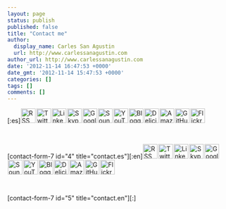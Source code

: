```yaml
---
layout: page
status: publish
published: false
title: "Contact me"
author:
  display_name: Carles San Agustin
  url: http://www.carlessanagustin.com
author_url: http://www.carlessanagustin.com
date: '2012-11-14 16:47:53 +0000'
date_gmt: '2012-11-14 15:47:53 +0000'
categories: []
tags: []
comments: []
---
```

<p>[:es]<a href="http://www.carlessanagustin.com/feed/" target="_blank"><img style="margin-left: 1px; margin-right: 1px;" title="RSS" src="http://www.carlessanagustin.com/icons33/rss-round.png" alt="RSS" width="33" height="33" /></a><a href="https://twitter.com/carlesanagustin" target="_blank"><img style="margin-left: 1px; margin-right: 1px;" title="Twitter" src="http://www.carlessanagustin.com/icons33/twitter-round.png" alt="Twitter" width="33" height="33" /></a><a href="http://es.linkedin.com/in/carlessanagustin" target="_blank"><img style="margin-left: 1px; margin-right: 1px;" title="LinkedIn" src="http://www.carlessanagustin.com/icons33/linkedin-round.png" alt="LinkedIn" width="33" height="33" /></a><a href="skype:sanmorca?chat" target="_blank"><img style="margin-left: 1px; margin-right: 1px;" title="Skype" src="http://www.carlessanagustin.com/icons33/skype-round.png" alt="Skype" width="33" height="33" /></a><a href="https://plus.google.com/u/0/114475981493533808537/posts" target="_blank"><img style="margin-left: 1px; margin-right: 1px;" title="Google+" src="http://www.carlessanagustin.com/icons33/gplus-round.png" alt="Google+" width="33" height="33" /></a><a href="https://soundcloud.com/carles-san-agustin" target="_blank"><img style="margin-left: 1px; margin-right: 1px;" title="SoundCloud" src="http://www.carlessanagustin.com/icons33/soundcloud-round.png" alt="SoundCloud" width="33" height="33" /></a><a href="http://www.youtube.com/user/MrSanmorca" target="_blank"><img style="margin-left: 1px; margin-right: 1px;" title="YouTube" src="http://www.carlessanagustin.com/icons33/youtube-round.png" alt="YouTube" width="33" height="33" /></a><a href="http://csaknowhow.blogspot.com.es/" target="_blank"><img style="margin-left: 1px; margin-right: 1px;" title="Blogger" src="http://www.carlessanagustin.com/icons33/blogger-round.png" alt="Blogger" width="33" height="33" /></a><a href="https://delicious.com/carlessanagustin" target="_blank"><img style="margin-left: 1px; margin-right: 1px;" title="Delicious" src="http://www.carlessanagustin.com/icons33/delicious-round.png" alt="Delicious" width="33" height="33" /></a><a href="http://amzn.com/w/1CSPRDCBN39IT" target="_blank"><img style="margin-left: 1px; margin-right: 1px;" title="Amazon Wish List" src="http://www.carlessanagustin.com/icons33/amazon-round.png" alt="Amazon Wish List" width="33" height="33" /></a><a href="https://github.com/carlessanagustin/" target="_blank"><img style="margin-left: 1px; margin-right: 1px;" title="GitHub" src="http://www.carlessanagustin.com/icons33/github-round.png" alt="GitHub" width="33" height="33" /></a><a href="http://www.flickr.com/photos/santopics" target="_blank"><img style="margin-left: 1px; margin-right: 1px;" title="Flickr" src="http://www.carlessanagustin.com/icons33/flickr-round.png" alt="Flickr" width="33" height="33" /></a></p>
<p>&nbsp;</p>
<p>[contact-form-7 id="4" title="contact.es"][:en]<a href="http://www.carlessanagustin.com/feed/" target="_blank"><img style="margin-left: 1px; margin-right: 1px;" title="RSS" src="http://www.carlessanagustin.com/icons33/rss-round.png" alt="RSS" width="33" height="33" /></a><a href="https://twitter.com/carlesanagustin" target="_blank"><img style="margin-left: 1px; margin-right: 1px;" title="Twitter" src="http://www.carlessanagustin.com/icons33/twitter-round.png" alt="Twitter" width="33" height="33" /></a><a href="http://es.linkedin.com/in/carlessanagustin" target="_blank"><img style="margin-left: 1px; margin-right: 1px;" title="LinkedIn" src="http://www.carlessanagustin.com/icons33/linkedin-round.png" alt="LinkedIn" width="33" height="33" /></a><a href="skype:sanmorca?chat" target="_blank"><img style="margin-left: 1px; margin-right: 1px;" title="Skype" src="http://www.carlessanagustin.com/icons33/skype-round.png" alt="Skype" width="33" height="33" /></a><a href="https://plus.google.com/u/0/114475981493533808537/posts" target="_blank"><img style="margin-left: 1px; margin-right: 1px;" title="Google+" src="http://www.carlessanagustin.com/icons33/gplus-round.png" alt="Google+" width="33" height="33" /></a><a href="https://soundcloud.com/carles-san-agustin" target="_blank"><img style="margin-left: 1px; margin-right: 1px;" title="SoundCloud" src="http://www.carlessanagustin.com/icons33/soundcloud-round.png" alt="SoundCloud" width="33" height="33" /></a><a href="http://www.youtube.com/user/MrSanmorca" target="_blank"><img style="margin-left: 1px; margin-right: 1px;" title="YouTube" src="http://www.carlessanagustin.com/icons33/youtube-round.png" alt="YouTube" width="33" height="33" /></a><a href="http://csaknowhow.blogspot.com.es/" target="_blank"><img style="margin-left: 1px; margin-right: 1px;" title="Blogger" src="http://www.carlessanagustin.com/icons33/blogger-round.png" alt="Blogger" width="33" height="33" /></a><a href="https://delicious.com/carlessanagustin" target="_blank"><img style="margin-left: 1px; margin-right: 1px;" title="Delicious" src="http://www.carlessanagustin.com/icons33/delicious-round.png" alt="Delicious" width="33" height="33" /></a><a href="http://amzn.com/w/1CSPRDCBN39IT" target="_blank"><img style="margin-left: 1px; margin-right: 1px;" title="Amazon Wish List" src="http://www.carlessanagustin.com/icons33/amazon-round.png" alt="Amazon Wish List" width="33" height="33" /></a><a href="https://github.com/carlessanagustin/" target="_blank"><img style="margin-left: 1px; margin-right: 1px;" title="GitHub" src="http://www.carlessanagustin.com/icons33/github-round.png" alt="GitHub" width="33" height="33" /></a><a href="http://www.flickr.com/photos/santopics" target="_blank"><img style="margin-left: 1px; margin-right: 1px;" title="Flickr" src="http://www.carlessanagustin.com/icons33/flickr-round.png" alt="Flickr" width="33" height="33" /></a></p>
<p>&nbsp;</p>
<p>[contact-form-7 id="5" title="contact.en"][:]</p>
